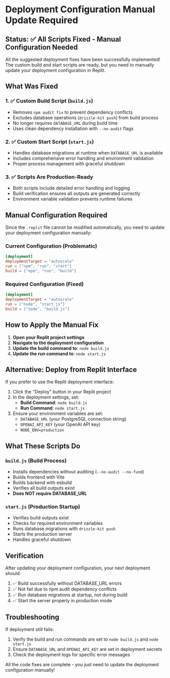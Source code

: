 # Deployment Configuration Manual Update Required

## Status: ✅ All Scripts Fixed - Manual Configuration Needed

All the suggested deployment fixes have been successfully implemented! The custom build and start scripts are ready, but you need to manually update your deployment configuration in Replit.

## What Was Fixed

### 1. ✅ Custom Build Script (`build.js`)
- Removes `npm audit fix` to prevent dependency conflicts
- Excludes database operations (`drizzle-kit push`) from build process
- No longer requires `DATABASE_URL` during build time
- Uses clean dependency installation with `--no-audit` flags

### 2. ✅ Custom Start Script (`start.js`)
- Handles database migrations at runtime when `DATABASE_URL` is available
- Includes comprehensive error handling and environment validation
- Proper process management with graceful shutdown

### 3. ✅ Scripts Are Production-Ready
- Both scripts include detailed error handling and logging
- Build verification ensures all outputs are generated correctly
- Environment variable validation prevents runtime failures

## Manual Configuration Required

Since the `.replit` file cannot be modified automatically, you need to update your deployment configuration manually:

### Current Configuration (Problematic)
```toml
[deployment]
deploymentTarget = "autoscale"
run = ["npm", "run", "start"]
build = ["npm", "run", "build"]
```

### Required Configuration (Fixed)
```toml
[deployment]
deploymentTarget = "autoscale"
run = ["node", "start.js"]
build = ["node", "build.js"]
```

## How to Apply the Manual Fix

1. **Open your Replit project settings**
2. **Navigate to the deployment configuration**
3. **Update the build command to**: `node build.js`
4. **Update the run command to**: `node start.js`

## Alternative: Deploy from Replit Interface

If you prefer to use the Replit deployment interface:

1. Click the "Deploy" button in your Replit project
2. In the deployment settings, set:
   - **Build Command**: `node build.js`
   - **Run Command**: `node start.js`
3. Ensure your environment variables are set:
   - `DATABASE_URL` (your PostgreSQL connection string)
   - `OPENAI_API_KEY` (your OpenAI API key)
   - `NODE_ENV=production`

## What These Scripts Do

### `build.js` (Build Process)
- Installs dependencies without auditing (`--no-audit --no-fund`)
- Builds frontend with Vite
- Builds backend with esbuild
- Verifies all build outputs exist
- **Does NOT require DATABASE_URL**

### `start.js` (Production Startup)
- Verifies build outputs exist
- Checks for required environment variables
- Runs database migrations with `drizzle-kit push`
- Starts the production server
- Handles graceful shutdown

## Verification

After updating your deployment configuration, your next deployment should:
1. ✅ Build successfully without DATABASE_URL errors
2. ✅ Not fail due to npm audit dependency conflicts
3. ✅ Run database migrations at startup, not during build
4. ✅ Start the server properly in production mode

## Troubleshooting

If deployment still fails:
1. Verify the build and run commands are set to `node build.js` and `node start.js`
2. Ensure `DATABASE_URL` and `OPENAI_API_KEY` are set in deployment secrets
3. Check the deployment logs for specific error messages

All the code fixes are complete - you just need to update the deployment configuration manually!